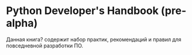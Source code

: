 #  Python Developer's Handbook \(pre-alpha\)

Данная книга? содержит набор практик, рекомендаций и правил для повседневной разработки ПО.

